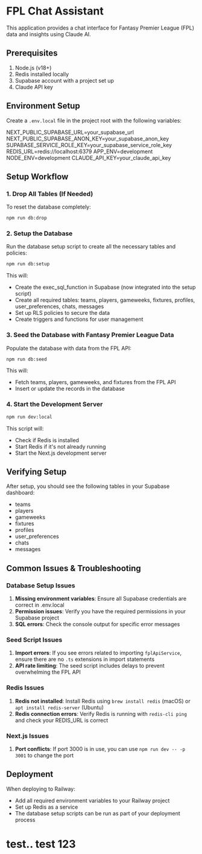 # FPL Chat Assistant

This application provides a chat interface for Fantasy Premier League (FPL) data and insights using Claude AI.

## Prerequisites

1. Node.js (v18+)
2. Redis installed locally
3. Supabase account with a project set up
4. Claude API key

## Environment Setup

Create a `.env.local` file in the project root with the following variables:

NEXT_PUBLIC_SUPABASE_URL=your_supabase_url
NEXT_PUBLIC_SUPABASE_ANON_KEY=your_supabase_anon_key
SUPABASE_SERVICE_ROLE_KEY=your_supabase_service_role_key
REDIS_URL=redis://localhost:6379
APP_ENV=development
NODE_ENV=development
CLAUDE_API_KEY=your_claude_api_key

## Setup Workflow

### 1. Drop All Tables (If Needed)

To reset the database completely:

```bash
npm run db:drop
```

### 2. Setup the Database

Run the database setup script to create all the necessary tables and policies:

```bash
npm run db:setup
```

This will:
- Create the exec_sql_function in Supabase (now integrated into the setup script)
- Create all required tables: teams, players, gameweeks, fixtures, profiles, user_preferences, chats, messages
- Set up RLS policies to secure the data
- Create triggers and functions for user management

### 3. Seed the Database with Fantasy Premier League Data

Populate the database with data from the FPL API:

```bash
npm run db:seed
```

This will:
- Fetch teams, players, gameweeks, and fixtures from the FPL API
- Insert or update the records in the database

### 4. Start the Development Server

```bash
npm run dev:local
```

This script will:
- Check if Redis is installed
- Start Redis if it's not already running
- Start the Next.js development server

## Verifying Setup

After setup, you should see the following tables in your Supabase dashboard:

- teams
- players
- gameweeks
- fixtures
- profiles
- user_preferences
- chats
- messages

## Common Issues & Troubleshooting

### Database Setup Issues

1. **Missing environment variables**: Ensure all Supabase credentials are correct in .env.local
2. **Permission issues**: Verify you have the required permissions in your Supabase project
3. **SQL errors**: Check the console output for specific error messages

### Seed Script Issues

1. **Import errors**: If you see errors related to importing `fplApiService`, ensure there are no `.ts` extensions in import statements
2. **API rate limiting**: The seed script includes delays to prevent overwhelming the FPL API

### Redis Issues

1. **Redis not installed**: Install Redis using `brew install redis` (macOS) or `apt install redis-server` (Ubuntu)
2. **Redis connection errors**: Verify Redis is running with `redis-cli ping` and check your REDIS_URL is correct

### Next.js Issues

1. **Port conflicts**: If port 3000 is in use, you can use `npm run dev -- -p 3001` to change the port

## Deployment

When deploying to Railway:

- Add all required environment variables to your Railway project
- Set up Redis as a service
- The database setup scripts can be run as part of your deployment process

# test.. test 123